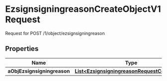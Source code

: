

# EzsignsigningreasonCreateObjectV1Request

Request for POST /1/object/ezsignsigningreason

## Properties

| Name | Type | Description | Notes |
|------------ | ------------- | ------------- | -------------|
|**aObjEzsignsigningreason** | [**List&lt;EzsignsigningreasonRequestCompound&gt;**](EzsignsigningreasonRequestCompound.md) |  |  |



